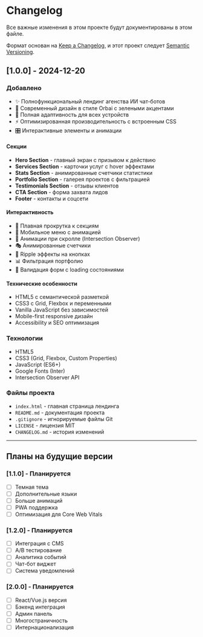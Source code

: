 # Changelog

Все важные изменения в этом проекте будут документированы в этом файле.

Формат основан на [Keep a Changelog](https://keepachangelog.com/ru/1.0.0/),
и этот проект следует [Semantic Versioning](https://semver.org/spec/v2.0.0.html).

## [1.0.0] - 2024-12-20

### Добавлено
- ✨ Полнофункциональный лендинг агенства ИИ чат-ботов
- 🎨 Современный дизайн в стиле Orbai с зелеными акцентами
- 📱 Полная адаптивность для всех устройств
- ⚡ Оптимизированная производительность с встроенным CSS
- 🎛 Интерактивные элементы и анимации

#### Секции
- **Hero Section** - главный экран с призывом к действию
- **Services Section** - карточки услуг с hover эффектами
- **Stats Section** - анимированные счетчики статистики
- **Portfolio Section** - галерея проектов с фильтрацией
- **Testimonials Section** - отзывы клиентов
- **CTA Section** - форма захвата лидов
- **Footer** - контакты и соцсети

#### Интерактивность
- 🎯 Плавная прокрутка к секциям
- 📱 Мобильное меню с анимацией
- 🔄 Анимации при скролле (Intersection Observer)
- 🎭 Анимированные счетчики
- 🎨 Ripple эффекты на кнопках
- 📊 Фильтрация портфолио
- 📧 Валидация форм с loading состояниями

#### Технические особенности
- HTML5 с семантической разметкой
- CSS3 с Grid, Flexbox и переменными
- Vanilla JavaScript без зависимостей
- Mobile-first responsive дизайн
- Accessibility и SEO оптимизация

### Технологии
- HTML5
- CSS3 (Grid, Flexbox, Custom Properties)
- JavaScript (ES6+)
- Google Fonts (Inter)
- Intersection Observer API

### Файлы проекта
- `index.html` - главная страница лендинга
- `README.md` - документация проекта
- `.gitignore` - игнорируемые файлы Git
- `LICENSE` - лицензия MIT
- `CHANGELOG.md` - история изменений

---

## Планы на будущие версии

### [1.1.0] - Планируется
- [ ] Темная тема
- [ ] Дополнительные языки
- [ ] Больше анимаций
- [ ] PWA поддержка
- [ ] Оптимизация для Core Web Vitals

### [1.2.0] - Планируется
- [ ] Интеграция с CMS
- [ ] A/B тестирование
- [ ] Аналитика событий
- [ ] Чат-бот виджет
- [ ] Система уведомлений

### [2.0.0] - Планируется
- [ ] React/Vue.js версия
- [ ] Бэкенд интеграция
- [ ] Админ панель
- [ ] Многостраничность
- [ ] Интернационализация 